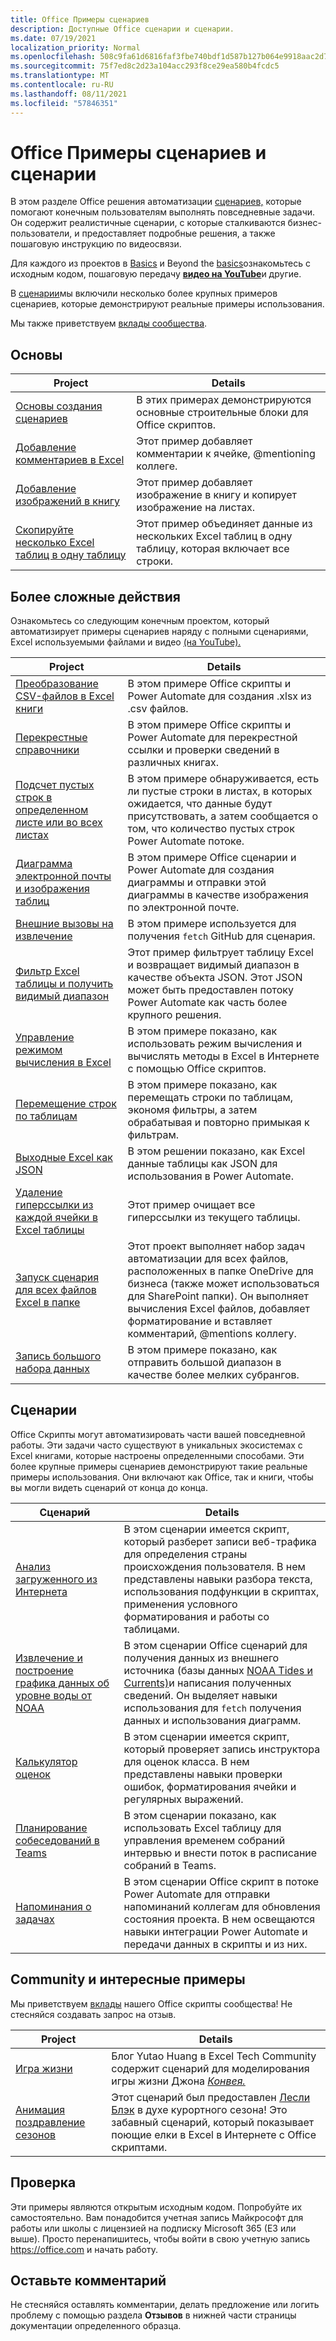 ```yaml
---
title: Office Примеры сценариев
description: Доступные Office сценарии и сценарии.
ms.date: 07/19/2021
localization_priority: Normal
ms.openlocfilehash: 508c9fa61d6816faf3fbe740bdf1d587b127b064e9918aac2d789ff2d4faccff
ms.sourcegitcommit: 75f7ed8c2d23a104acc293f8ce29ea580b4fcdc5
ms.translationtype: MT
ms.contentlocale: ru-RU
ms.lasthandoff: 08/11/2021
ms.locfileid: "57846351"
---
```

# <a name="office-scripts-samples-and-scenarios"></a>Office Примеры сценариев и сценарии

В этом разделе Office решения автоматизации [сценариев,](../../overview/excel.md) которые помогают конечным пользователям выполнять повседневные задачи. Он содержит реалистичные сценарии, с которые сталкиваются бизнес-пользователи, и предоставляет подробные решения, а также пошаговую инструкцию по видеосвязи.

Для каждого из проектов в [Basics](#basics) и Beyond the [basics](#beyond-the-basics)ознакомьтесь с исходным кодом, пошаговую передачу [**видео на YouTube**](https://www.youtube.com/playlist?list=PLr3zVPZrMOUMl88fs8uc2GGAePRnNe6m0)и другие.

В [сценарии](#scenarios)мы включили несколько более крупных примеров сценариев, которые демонстрируют реальные примеры использования.

Мы также приветствуем [вклады сообщества](#community-contributions-and-fun-samples).

## <a name="basics"></a>Основы

| Project | Details |
|---------|---------|
| [Основы создания сценариев](../excel-samples.md) | В этих примерах демонстрируются основные строительные блоки для Office скриптов. |
| [Добавление комментариев в Excel](add-excel-comments.md) | Этот пример добавляет комментарии к ячейке, @mentioning коллеге. |
| [Добавление изображений в книгу](add-image-to-workbook.md) | Этот пример добавляет изображение в книгу и копирует изображение на листах.|
| [Скопируйте несколько Excel таблиц в одну таблицу](copy-tables-combine.md) | Этот пример объединяет данные из нескольких Excel таблиц в одну таблицу, которая включает все строки. |

## <a name="beyond-the-basics"></a>Более сложные действия

Ознакомьтесь со следующим конечным проектом, который автоматизирует примеры сценариев наряду с полными сценариями, Excel используемыми файлами и видео [(на YouTube).](https://www.youtube.com/playlist?list=PLr3zVPZrMOUMl88fs8uc2GGAePRnNe6m0)

| Project | Details |
|---------|---------|
| [Преобразование CSV-файлов в Excel книги](convert-csv.md) | В этом примере Office скрипты и Power Automate для создания .xlsx из .csv файлов. |
| [Перекрестные справочники](excel-cross-reference.md) | В этом примере Office скрипты и Power Automate для перекрестной ссылки и проверки сведений в различных книгах. |
| [Подсчет пустых строк в определенном листе или во всех листах](count-blank-rows.md) | В этом примере обнаруживается, есть ли пустые строки в листах, в которых ожидается, что данные будут присутствовать, а затем сообщается о том, что количество пустых строк Power Automate потоке. |
| [Диаграмма электронной почты и изображения таблиц](email-images-chart-table.md) | В этом примере Office сценарии и Power Automate для создания диаграммы и отправки этой диаграммы в качестве изображения по электронной почте. |
| [Внешние вызовы на извлечение](external-fetch-calls.md) | В этом примере используется для получения `fetch` GitHub для сценария. |
| [Фильтр Excel таблицы и получить видимый диапазон](filter-table-get-visible-range.md) | Этот пример фильтрует таблицу Excel и возвращает видимый диапазон в качестве объекта JSON. Этот JSON может быть предоставлен потоку Power Automate как часть более крупного решения. |
| [Управление режимом вычисления в Excel](excel-calculation.md) | В этом примере показано, как использовать режим вычисления и вычислять методы в Excel в Интернете с помощью Office скриптов. |
| [Перемещение строк по таблицам](move-rows-across-tables.md) | В этом примере показано, как перемещать строки по таблицам, экономя фильтры, а затем обрабатывая и повторно примыкая к фильтрам. |
| [Выходные Excel как JSON](get-table-data.md) | В этом решении показано, как Excel данные таблицы как JSON для использования в Power Automate. |
| [Удаление гиперссылки из каждой ячейки в Excel таблицы](remove-hyperlinks-from-cells.md) | Этот пример очищает все гиперссылки из текущего таблицы. |
| [Запуск сценария для всех файлов Excel в папке](automate-tasks-on-all-excel-files-in-folder.md) | Этот проект выполняет набор задач автоматизации для всех файлов, расположенных в папке OneDrive для бизнеса (также может использоваться для SharePoint папки). Он выполняет вычисления Excel файлов, добавляет форматирование и вставляет комментарий, @mentions коллегу. |
| [Запись большого набора данных](write-large-dataset.md) | В этом примере показано, как отправить большой диапазон в качестве более мелких субрангов. |

## <a name="scenarios"></a>Сценарии

Office Скрипты могут автоматизировать части вашей повседневной работы. Эти задачи часто существуют в уникальных экосистемах с Excel книгами, которые настроены определенными способами. Эти более крупные примеры сценариев демонстрируют такие реальные примеры использования. Они включают как Office, так и книги, чтобы вы могли видеть сценарий от конца до конца.

| Сценарий | Details |
|---------|---------|
| [Анализ загруженного из Интернета](../scenarios/analyze-web-downloads.md) | В этом сценарии имеется скрипт, который разберет записи веб-трафика для определения страны происхождения пользователя. В нем представлены навыки разбора текста, использования подфункции в скриптах, применения условного форматирования и работы со таблицами. |
| [Извлечение и построение графика данных об уровне воды от NOAA](../scenarios/noaa-data-fetch.md) | В этом сценарии Office сценарий для получения данных из внешнего источника (базы данных [NOAA Tides и Currents)](https://tidesandcurrents.noaa.gov/)и написания полученных сведений. Он выделяет навыки использования для `fetch` получения данных и использования диаграмм. |
| [Калькулятор оценок](../scenarios/grade-calculator.md) | В этом сценарии имеется скрипт, который проверяет запись инструктора для оценок класса. В нем представлены навыки проверки ошибок, форматирования ячейки и регулярных выражений. |
| [Планирование собеседований в Teams](../scenarios/schedule-interviews-in-teams.md) | В этом сценарии показано, как использовать Excel таблицу для управления временем собраний интервью и внести поток в расписание собраний в Teams. |
| [Напоминания о задачах](../scenarios/task-reminders.md) | В этом сценарии Office скрипт в потоке Power Automate для отправки напоминаний коллегам для обновления состояния проекта. В нем освещаются навыки интеграции Power Automate и передачи данных в скрипты и из них. |

## <a name="community-contributions-and-fun-samples"></a>Community и интересные примеры

Мы приветствуем [вклады](https://github.com/OfficeDev/office-scripts-docs/blob/master/Contributing.md) нашего Office скрипты сообщества! Не стесняйся создавать запрос на отзыв.

| Project | Details |
|---------|---------|
| [Игра жизни](https://techcommunity.microsoft.com/t5/excel-blog/ready-player-zero/ba-p/2246208) | Блог Yutao Huang в Excel Tech Community содержит сценарий для моделирования игры жизни Джона [*Конвея.*](https://en.wikipedia.org/wiki/Conway%27s_Game_of_Life) |
| [Анимация поздравление сезонов](community-seasons-greetings.md) | Этот сценарий был предоставлен [Лесли Блэк](https://www.linkedin.com/in/lesblackconsultant/) в духе курортного сезона! Это забавный сценарий, который показывает поющие елки в Excel в Интернете с Office скриптами. |

## <a name="try-it-out"></a>Проверка

Эти примеры являются открытым исходным кодом. Попробуйте их самостоятельно. Вам понадобится учетная запись Майкрософт для работы или школы с лицензией на подписку Microsoft 365 (E3 или выше). Просто перенапишитесь, чтобы войти в свою учетную запись https://office.com и начать работу.

## <a name="leave-a-comment"></a>Оставьте комментарий

Не стесняйся оставлять комментарии, делать предложение или логить проблему с помощью раздела **Отзывов** в нижней части страницы документации определенного образца.
